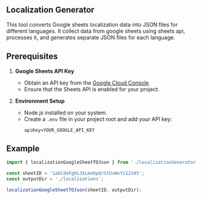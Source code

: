 ## Localization Generator

This tool converts Google sheets localization data into JSON files for different languages. It collect data from google sheets using sheets api, processes it, and generates separate JSON files for each language.

## Prerequisites

1. **Google Sheets API Key**
   - Obtain an API key from the [Google Cloud Console](https://console.cloud.google.com/).
   - Ensure that the Sheets API is enabled for your project.

2. **Environment Setup**
   - Node.js installed on your system.
   - Create a `.env` file in your project root and add your API key:
     ```env
     apiKey=YOUR_GOOGLE_API_KEY
     ```

## Example

```javascript
import { localizationGoogleSheetTOJson } from './localizationGenerator';

const sheetID = '1abCdeFgHiJkLmnOpQrStUvWxYz12345';
const outputDir = './localizations';

localizationGoogleSheetTOJson(sheetID, outputDir);
